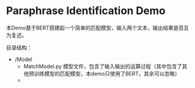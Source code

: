 # Paraphrase Identification Demo

本Demo基于BERT搭建起一个简单的匹配模型，输入两个文本，输出结果是否互为复述。

目录结构：

+ /Model
  + MatchModel.py 模型文件，包含了输入输出的运算过程（其中包含了其他预训练模型的匹配模型，本demo只使用了BERT，其余可以忽略）
  + 


